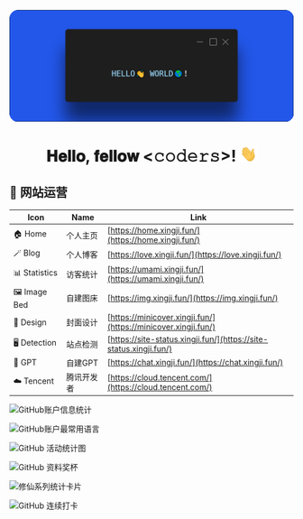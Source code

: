[<img src="./static/hello.png">](https://home.xingji.fun/)

<h1 align="center">𝐇𝐞𝐥𝐥𝐨, 𝐟𝐞𝐥𝐥𝐨𝐰 <𝚌𝚘𝚍𝚎𝚛𝚜></𝚌𝚘𝚍𝚎𝚛𝚜>! <img src="./static/image.gif" width="30px" alt=""><br>

## 📲 网站运营

| Icon         | Name             | Link                                               |
|--------------|------------------|----------------------------------------------------|
| 🏠 Home      | 个人主页         | [https://home.xingji.fun/](https://home.xingji.fun/)  |
| 🪄 Blog      | 个人博客         | [https://love.xingji.fun/](https://love.xingji.fun/) |
| 📊 Statistics| 访客统计         | [https://umami.xingji.fun/](https://umami.xingji.fun/) |
| 🖼️ Image Bed | 自建图床         | [https://img.xingji.fun/](https://img.xingji.fun/) |
| 🎨 Design    | 封面设计         | [https://minicover.xingji.fun/](https://minicover.xingji.fun/) |
| 🖥️ Detection | 站点检测         | [https://site-status.xingji.fun/](https://site-status.xingji.fun/) |
| 🤖 GPT       | 自建GPT          | [https://chat.xingji.fun/](https://chat.xingji.fun/) |
| ☁️ Tencent   | 腾讯开发者       | [https://cloud.tencent.com/](https://cloud.tencent.com/) |

![GitHub账户信息统计](https://github-readme-stats.vercel.app/api?username=XingJi-love&show_icons=true&theme=tokyonight)

![GitHub账户最常用语言](https://github-readme-stats.vercel.app/api/top-langs/?username=XingJi-love&theme=tokyonight)

![GitHub 活动统计图](https://github-readme-activity-graph.vercel.app/graph?username=XingJi-love&theme=react-dark)

![GitHub 资料奖杯](https://github-profile-trophy.vercel.app/?username=XingJi-love)

![修仙系列统计卡片](https://github-immortality.vercel.app/api?username=XingJi-love)

![GitHub 连续打卡](https://streak-stats.demolab.com/?user=XingJi-love)
